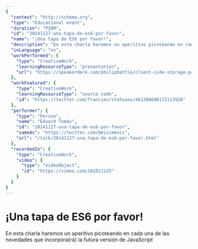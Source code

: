```yaml
---
{
  "context": "http://schema.org",
  "type": "Educational event",
  "duration": "P30M",
  "id": "20141127-una-tapa-de-es6-por-favor",
  "name": "¡Una tapa de ES6 por favor!",
  "description": "En esta charla haremos un aperitivo picoteando en cada una de las novedades que incorpora(rá) la futura versión de JavaScript",
  "inLanguage": "es",
  "workPerformed": {
    "type": "CreativeWork",
    "learningResourceType": "presentation",
    "url": "https://speakerdeck.com/philipbattle/client-side-storage-past-present-and-future"
  },
  "workFeatured": {
    "type": "CreativeWork",
    "learningResourceType": "source code",
    "id": "https://twitter.com/franciov/statuses/461288608172113920"
  },
  "performer": {
    "type": "Person",
    "name": "Eduard Tomàs",
    "id": "20141127-una-tapa-de-es6-por-favor",
    "sameAs": "https://twitter.com/@eiximenis",
    "url": "/talk/20141127-una-tapa-de-es6-por-favor.html"
  },
  "recordedIn": {
    "type": "CreativeWork",
    "video": {
      "type": "VideoObject",
      "id": "https://vimeo.com/102811135"
    }
  }
}
---
```

# ¡Una tapa de ES6 por favor!

En esta charla haremos un aperitivo picoteando en cada una de las novedades que incorpora(rá) la futura versión de JavaScript